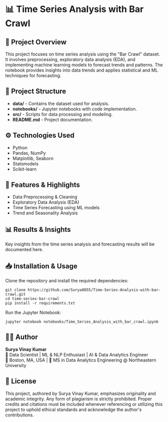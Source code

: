 <h1>📊 Time Series Analysis with Bar Crawl</h1>

<h2>📌 Project Overview</h2>
<p>This project focuses on time series analysis using the "Bar Crawl" dataset. It involves preprocessing, exploratory data analysis (EDA), and implementing machine learning models to forecast trends and patterns. The notebook provides insights into data trends and applies statistical and ML techniques for forecasting.</p>

<h2>📂 Project Structure</h2>
<ul>
  <li><strong>data/</strong> - Contains the dataset used for analysis.</li>
  <li><strong>notebooks/</strong> - Jupyter notebooks with code implementation.</li>
  <li><strong>src/</strong> - Scripts for data processing and modeling.</li>
  <li><strong>README.md</strong> - Project documentation.</li>
</ul>

<h2>⚙️ Technologies Used</h2>
<ul>
  <li>Python</li>
  <li>Pandas, NumPy</li>
  <li>Matplotlib, Seaborn</li>
  <li>Statsmodels</li>
  <li>Scikit-learn</li>
</ul>

<h2>🚀 Features & Highlights</h2>
<ul>
  <li>Data Preprocessing & Cleaning</li>
  <li>Exploratory Data Analysis (EDA)</li>
  <li>Time Series Forecasting using ML models</li>
  <li>Trend and Seasonality Analysis</li>
</ul>

<h2>📊 Results & Insights</h2>
<p>Key insights from the time series analysis and forecasting results will be documented here.</p>

<h2>📥 Installation & Usage</h2>
<p>Clone the repository and install the required dependencies:</p>
<pre><code>git clone https://github.com/Surya8055/Time-Series-Analysis-with-bar-crawl.git
cd time-series-bar-crawl
pip install -r requirements.txt</code></pre>
<p>Run the Jupyter Notebook:</p>
<pre><code>jupyter notebook notebooks/Time_Series_Analysis_with_bar_crawl.ipynb</code></pre>

<h2>👨‍💻 Author</h2>
<p><strong>Surya Vinay Kumar</strong><br>
🎯 Data Scientist | ML & NLP Enthusiast | AI & Data Analytics Engineer<br>
📍 Boston, MA, USA | 🏫 MS in Data Analytics Engineering @ Northeastern University</p>

<h2>📜 License</h2>
<p>This project, authored by Surya Vinay Kumar, emphasizes originality and academic integrity. Any form of plagiarism is strictly prohibited. Proper credits and citations must be included whenever referencing or utilizing this project to uphold ethical standards and acknowledge the author's contributions.</p>
